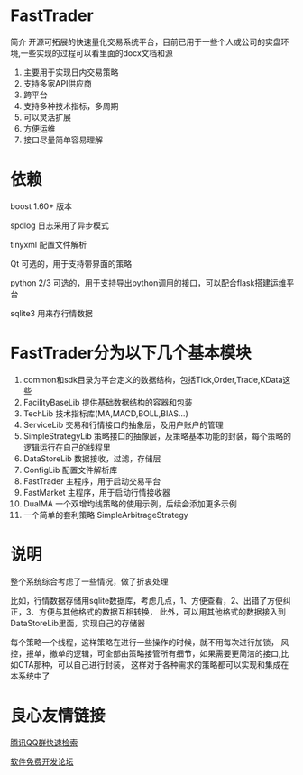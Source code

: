 # FastTrader
简介
开源可拓展的快速量化交易系统平台，目前已用于一些个人或公司的实盘环境,一些实现的过程可以看里面的docx文档和源
1. 主要用于实现日内交易策略
2. 支持多家API供应商
3. 跨平台
4. 支持多种技术指标，多周期
5. 可以灵活扩展
6. 方便运维
7. 接口尽量简单容易理解

# 依赖

boost 1.60+ 版本

spdlog 日志采用了异步模式

tinyxml 配置文件解析

Qt 可选的，用于支持带界面的策略

python 2/3 可选的，用于支持导出python调用的接口，可以配合flask搭建运维平台

sqlite3 用来存行情数据


# FastTrader分为以下几个基本模块
1. common和sdk目录为平台定义的数据结构，包括Tick,Order,Trade,KData这些
2. FacilityBaseLib 提供基础数据结构的容器和包装
3. TechLib 技术指标库(MA,MACD,BOLL,BIAS...)
4. ServiceLib 交易和行情接口的抽象层，及用户账户的管理
5. SimpleStrategyLib 策略接口的抽像层，及策略基本功能的封装，每个策略的逻辑运行在自己的线程里
6. DataStoreLib 数据接收，过滤，存储层
7. ConfigLib 配置文件解析库
8. FastTrader 主程序，用于启动交易平台
9. FastMarket 主程序，用于启动行情接收器
10. DualMA 一个双增均线策略的使用示例，后续会添加更多示例
11. 一个简单的套利策略 SimpleArbitrageStrategy

# 说明
整个系统综合考虑了一些情况，做了折衷处理

比如，行情数据存储用sqlite数据库，考虑几点，1、方便查看，2、出错了方便纠正，3、方便与其他格式的数据互相转换，
此外，可以用其他格式的数据接入到DataStoreLib里面，实现自己的存储器

每个策略一个线程，这样策略在进行一些操作的时候，就不用每次进行加锁，
风控，报单，撤单的逻辑，可全部由策略接管所有细节，如果需要更简洁的接口,比如CTA那种，可以自己进行封装，
这样对于各种需求的策略都可以实现和集成在本系统中了



 # 良心友情链接

[腾讯QQ群快速检索](http://u.720life.cn/s/8cf73f7c)

[软件免费开发论坛](http://u.720life.cn/s/bbb01dc0)